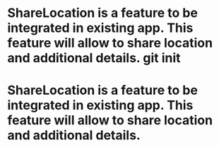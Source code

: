 # ShareLocation is a feature to be integrated in existing app. This feature will allow to share location and additional details. git init
# ShareLocation is a feature to be integrated in existing app. This feature will allow to share location and additional details.
